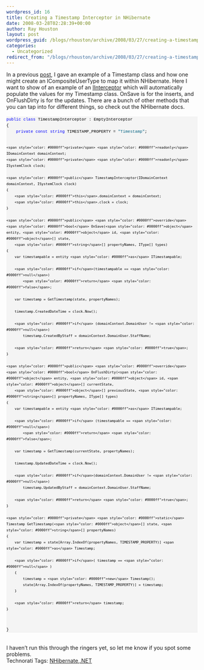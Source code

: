 ```yaml
---
wordpress_id: 16
title: Creating a Timestamp Interceptor in NHibernate
date: 2008-03-28T02:28:39+00:00
author: Ray Houston
layout: post
wordpress_guid: /blogs/rhouston/archive/2008/03/27/creating-a-timestamp-interceptor-in-nhibernate.aspx
categories:
  - Uncategorized
redirect_from: "/blogs/rhouston/archive/2008/03/27/creating-a-timestamp-interceptor-in-nhibernate.aspx/"
---
```

<div>
  In a previous <a href="https://lostechies.com/blogs/rhouston/archive/2008/03/23/mapping-timestamp-data-using-nhibernate-s-icompositeusertype.aspx">post</a>, I gave an example of a Timestamp class and how one might create an ICompositeUserType to map it within NHibernate. Here I want to show of an example of an <a href="http://www.hibernate.org/hib_docs/nhibernate/1.2/reference/en/html/manipulatingdata.html#manipulatingdata-interceptors">IInterceptor</a> which will automatically populate the values for my Timestamp class. OnSave is for the inserts, and OnFlushDirty is for the updates. There are a bunch of other methods that you can tap into for different things, so check out the NHibernate docs.
</div>

<div>
  &nbsp;
</div>

<div>
  <pre style="padding-right: 0px;padding-left: 0px;font-size: 8pt;padding-bottom: 0px;margin: 0em;overflow: visible;width: 100%;color: black;border-top-style: none;line-height: 12pt;padding-top: 0px;font-family: consolas, 'Courier New', courier, monospace;border-right-style: none;border-left-style: none;background-color: #f4f4f4;border-bottom-style: none"><span style="color: #0000ff">public</span> <span style="color: #0000ff">class</span> TimestampInterceptor : EmptyInterceptor
{
    <span style="color: #0000ff">private</span> <span style="color: #0000ff">const</span> <span style="color: #0000ff">string</span> TIMESTAMP_PROPERTY = <span style="color: #006080">"Timestamp"</span>;

    <span style="color: #0000ff">private</span> <span style="color: #0000ff">readonly</span> IDomainContext domainContext;
    <span style="color: #0000ff">private</span> <span style="color: #0000ff">readonly</span> ISystemClock clock;

    <span style="color: #0000ff">public</span> TimestampInterceptor(IDomainContext domainContext, ISystemClock clock)
    {
        <span style="color: #0000ff">this</span>.domainContext = domainContext;
        <span style="color: #0000ff">this</span>.clock = clock;
    }

    <span style="color: #0000ff">public</span> <span style="color: #0000ff">override</span> <span style="color: #0000ff">bool</span> OnSave(<span style="color: #0000ff">object</span> entity, <span style="color: #0000ff">object</span> id, <span style="color: #0000ff">object</span>[] state, 
        <span style="color: #0000ff">string</span>[] propertyNames, IType[] types)
    {
        var timestampable = entity <span style="color: #0000ff">as</span> ITimestampable;

        <span style="color: #0000ff">if</span>(timestampable == <span style="color: #0000ff">null</span>)
            <span style="color: #0000ff">return</span> <span style="color: #0000ff">false</span>;

        var timestamp = GetTimestamp(state, propertyNames);

        timestamp.CreatedDateTime = clock.Now();

        <span style="color: #0000ff">if</span> (domainContext.DomainUser != <span style="color: #0000ff">null</span>)
            timestamp.CreatedByStaff = domainContext.DomainUser.StaffName;

        <span style="color: #0000ff">return</span> <span style="color: #0000ff">true</span>;
    }

    <span style="color: #0000ff">public</span> <span style="color: #0000ff">override</span> <span style="color: #0000ff">bool</span> OnFlushDirty(<span style="color: #0000ff">object</span> entity, <span style="color: #0000ff">object</span> id, <span style="color: #0000ff">object</span>[] currentState, 
        <span style="color: #0000ff">object</span>[] previousState, <span style="color: #0000ff">string</span>[] propertyNames, IType[] types)
    {
        var timestampable = entity <span style="color: #0000ff">as</span> ITimestampable;

        <span style="color: #0000ff">if</span> (timestampable == <span style="color: #0000ff">null</span>)
            <span style="color: #0000ff">return</span> <span style="color: #0000ff">false</span>;

        var timestamp = GetTimestamp(currentState, propertyNames);

        timestamp.UpdatedDateTime = clock.Now();

        <span style="color: #0000ff">if</span>(domainContext.DomainUser != <span style="color: #0000ff">null</span>)
            timestamp.UpdatedByStaff = domainContext.DomainUser.StaffName;

        <span style="color: #0000ff">return</span> <span style="color: #0000ff">true</span>;
    }

    <span style="color: #0000ff">private</span> <span style="color: #0000ff">static</span> Timestamp GetTimestamp(<span style="color: #0000ff">object</span>[] state, <span style="color: #0000ff">string</span>[] propertyNames)
    {
        var timestamp = state[Array.IndexOf(propertyNames, TIMESTAMP_PROPERTY)] <span style="color: #0000ff">as</span> Timestamp;

        <span style="color: #0000ff">if</span>( timestamp == <span style="color: #0000ff">null</span> )
        {
            timestamp = <span style="color: #0000ff">new</span> Timestamp();
            state[Array.IndexOf(propertyNames, TIMESTAMP_PROPERTY)] = timestamp;
        }

        <span style="color: #0000ff">return</span> timestamp;
    }
}</pre>
</div>

<div>
  &nbsp;
</div>

<div>
  I haven&#8217;t run this through the ringers yet, so let me know if you spot some problems.
</div>

<div class="wlWriterSmartContent" style="padding-right: 0px;padding-left: 0px;padding-bottom: 0px;margin: 0px;padding-top: 0px">
  Technorati Tags: <a href="http://technorati.com/tags/NHibernate" rel="tag">NHibernate</a>,<a href="http://technorati.com/tags/.NET" rel="tag">.NET</a>
</div>